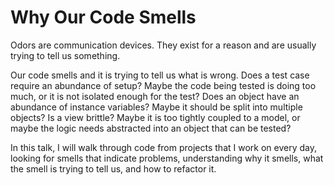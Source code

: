 # Why Our Code Smells

Odors are communication devices. They exist for a reason and are usually trying to tell us something.

Our code smells and it is trying to tell us what is wrong. Does a test case require an abundance of setup? Maybe the code being tested is doing too much, or it is not isolated enough for the test? Does an object have an abundance of instance variables? Maybe it should be split into multiple objects? Is a view brittle? Maybe it is too tightly coupled to a model, or maybe the logic needs abstracted into an object that can be tested?

In this talk, I will walk through code from projects that I work on every day, looking for smells that indicate problems, understanding why it smells, what the smell is trying to tell us, and how to refactor it.
